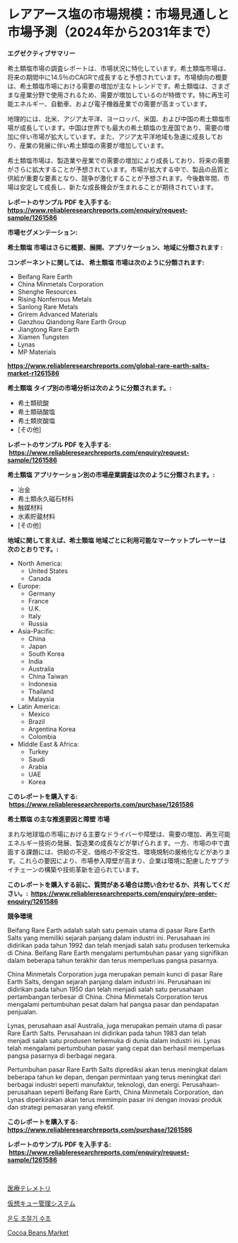<p><h1>レアアース塩の市場規模：市場見通しと市場予測（2024年から2031年まで）</h1></p><p><strong>エグゼクティブサマリー</strong></p>
<p><p>希土類塩市場の調査レポートは、市場状況に特化しています。希土類塩市場は、将来の期間中に14.5％のCAGRで成長すると予想されています。市場傾向の概要は、希土類塩市場における需要の増加が主なトレンドです。希土類塩は、さまざまな産業分野で使用されるため、需要が増加しているのが特徴です。特に再生可能エネルギー、自動車、および電子機器産業での需要が高まっています。</p><p>地理的には、北米、アジア太平洋、ヨーロッパ、米国、および中国の希土類塩市場が成長しています。中国は世界でも最大の希土類塩の生産国であり、需要の増加に伴い市場が拡大しています。また、アジア太平洋地域も急速に成長しており、産業の発展に伴い希土類塩の需要が増加しています。</p><p>希土類塩市場は、製造業や産業での需要の増加により成長しており、将来の需要がさらに拡大することが予想されています。市場が拡大する中で、製品の品質と供給が重要な要素となり、競争が激化することが予想されます。今後数年間、市場は安定して成長し、新たな成長機会が生まれることが期待されています。</p></p>
<p><strong>レポートのサンプル PDF を入手する: <a href="https://www.reliableresearchreports.com/enquiry/request-sample/1261586">https://www.reliableresearchreports.com/enquiry/request-sample/1261586</a></strong></p>
<p><strong>市場セグメンテーション:</strong></p>
<p><strong> 希土類塩 市場はさらに概要、展開、アプリケーション、地域に分類されます :</strong></p>
<p><strong>コンポーネントに関しては、 希土類塩 市場は次のように分類されます: &nbsp;</strong></p>
<p><ul><li>Beifang Rare Earth</li><li>China Minmetals Corporation</li><li>Shenghe Resources</li><li>Rising Nonferrous Metals</li><li>Sanlong Rare Metals</li><li>Grirem Advanced Materials</li><li>Ganzhou Qiandong Rare Earth Group</li><li>Jiangtong Rare Earth</li><li>Xiamen Tungsten</li><li>Lynas</li><li>MP Materials</li></ul></p>
<p><strong><a href="https://www.reliableresearchreports.com/global-rare-earth-salts-market-r1261586">https://www.reliableresearchreports.com/global-rare-earth-salts-market-r1261586</a></strong></p>
<p><strong> 希土類塩 タイプ別の市場分析は次のように分類されます。:</strong></p>
<p><ul><li>希土類硫酸</li><li>希土類硝酸塩</li><li>希土類炭酸塩</li><li>[その他]</li></ul></p>
<p><strong>レポートのサンプル PDF を入手する: &nbsp;<a href="https://www.reliableresearchreports.com/enquiry/request-sample/1261586">https://www.reliableresearchreports.com/enquiry/request-sample/1261586</a></strong></p>
<p><strong> 希土類塩 アプリケーション別の市場産業調査は次のように分類されます。:</strong></p>
<p><ul><li>冶金</li><li>希土類永久磁石材料</li><li>触媒材料</li><li>水素貯蔵材料</li><li>[その他]</li></ul></p>
<p><strong>地域に関して言えば、希土類塩 地域ごとに利用可能なマーケットプレーヤーは次のとおりです。:</strong></p>
<p><ul>
    <li>
        North America:
        <ul>
            <li>United States</li>
            <li>Canada</li>
        </ul>
    </li>
    <li>
        Europe:
        <ul>
            <li>Germany</li>
            <li>France</li>
            <li>U.K.</li>
            <li>Italy</li>
            <li>Russia</li>
        </ul>
    </li>
    <li>
        Asia-Pacific:
        <ul>
            <li>China</li>
            <li>Japan</li>
            <li>South Korea</li>
            <li>India</li>
            <li>Australia</li>
            <li>China Taiwan</li>
            <li>Indonesia</li>
            <li>Thailand</li>
            <li>Malaysia</li>
        </ul>
    </li>
    <li>
        Latin America:
        <ul>
            <li>Mexico</li>
            <li>Brazil</li>
            <li>Argentina Korea</li>
            <li>Colombia</li>
        </ul>
    </li>
    <li>
        Middle East & Africa:
        <ul>
            <li>Turkey</li>
            <li>Saudi</li>
            <li>Arabia</li>
            <li>UAE</li>
            <li>Korea</li>
        </ul>
    </li>
    </ul></p>
<p><strong>このレポートを購入する: &nbsp;<a href="https://www.reliableresearchreports.com/purchase/1261586">https://www.reliableresearchreports.com/purchase/1261586</a></strong></p>
<p><strong>希土類塩 の主な推進要因と障壁 市場</strong></p>
<p><p>まれな地球塩の市場における主要なドライバーや障壁は、需要の増加、再生可能エネルギー技術の発展、製造業の成長などが挙げられます。一方、市場の中で直面する課題には、供給の不足、価格の不安定性、環境規制の厳格化などがあります。これらの要因により、市場参入障壁が高まり、企業は環境に配慮したサプライチェーンの構築や技術革新を迫られています。</p></p>
<p><strong>このレポートを購入する前に、質問がある場合は問い合わせるか、共有してください。:&nbsp; <a href="https://www.reliableresearchreports.com/enquiry/pre-order-enquiry/1261586">https://www.reliableresearchreports.com/enquiry/pre-order-enquiry/1261586</a></strong></p>
<p><strong>競争環境</strong></p>
<p><p>Beifang Rare Earth adalah salah satu pemain utama di pasar Rare Earth Salts yang memiliki sejarah panjang dalam industri ini. Perusahaan ini didirikan pada tahun 1992 dan telah menjadi salah satu produsen terkemuka di China. Beifang Rare Earth mengalami pertumbuhan pasar yang signifikan dalam beberapa tahun terakhir dan terus memperluas pangsa pasarnya.</p><p>China Minmetals Corporation juga merupakan pemain kunci di pasar Rare Earth Salts, dengan sejarah panjang dalam industri ini. Perusahaan ini didirikan pada tahun 1950 dan telah menjadi salah satu perusahaan pertambangan terbesar di China. China Minmetals Corporation terus mengalami pertumbuhan pesat dalam hal pangsa pasar dan pendapatan penjualan.</p><p>Lynas, perusahaan asal Australia, juga merupakan pemain utama di pasar Rare Earth Salts. Perusahaan ini didirikan pada tahun 1983 dan telah menjadi salah satu produsen terkemuka di dunia dalam industri ini. Lynas telah mengalami pertumbuhan pasar yang cepat dan berhasil memperluas pangsa pasarnya di berbagai negara.</p><p>Pertumbuhan pasar Rare Earth Salts diprediksi akan terus meningkat dalam beberapa tahun ke depan, dengan permintaan yang terus meningkat dari berbagai industri seperti manufaktur, teknologi, dan energi. Perusahaan-perusahaan seperti Beifang Rare Earth, China Minmetals Corporation, dan Lynas diperkirakan akan terus memimpin pasar ini dengan inovasi produk dan strategi pemasaran yang efektif.</p></p>
<p><strong>このレポートを購入する: &nbsp; <a href="https://www.reliableresearchreports.com/purchase/1261586">https://www.reliableresearchreports.com/purchase/1261586</a></strong></p>
<p><strong>レポートのサンプル PDF を入手する: &nbsp;<a href="https://www.reliableresearchreports.com/enquiry/request-sample/1261586">https://www.reliableresearchreports.com/enquiry/request-sample/1261586</a></strong><strong></strong></p>
<p>&nbsp;</p>
<p><p><a href="https://medium.com/@alonzomoenrt8956/%E5%8C%BB%E7%99%82%E3%83%86%E3%83%AC%E3%83%A1%E3%83%88%E3%83%AA%E5%B8%82%E5%A0%B4%E3%81%AF-2031%E5%B9%B4%E3%81%BE%E3%81%A7%E3%81%AE%E5%B8%82%E5%A0%B4%E3%82%B7%E3%82%A7%E3%82%A2-%E8%A6%8F%E6%A8%A1-%E3%81%8A%E3%82%88%E3%81%B3%E4%BA%88%E6%B8%AC%E3%82%92%E4%B8%AD%E5%BF%83%E3%81%AB%E5%B1%95%E9%96%8B%E3%81%95%E3%82%8C%E3%81%BE%E3%81%99-e5cc134116ba">医療テレメトリ</a></p><p><a href="https://medium.com/@shade463/%E3%83%90%E3%83%BC%E3%83%81%E3%83%A3%E3%83%AB%E3%82%AD%E3%83%A5%E3%83%BC%E3%83%9E%E3%83%8D%E3%82%B8%E3%83%A1%E3%83%B3%E3%83%88%E3%82%B7%E3%82%B9%E3%83%86%E3%83%A0%E5%B8%82%E5%A0%B4-%E5%B8%82%E5%A0%B4cagr-%E5%B8%82%E5%A0%B4%E3%83%88%E3%83%AC%E3%83%B3%E3%83%89-%E6%88%90%E9%95%B7%E6%88%A6%E7%95%A5%E3%81%AB%E5%AF%BE%E3%81%99%E3%82%8B%E6%B4%9E%E5%AF%9F-6cb6700bff60">仮想キュー管理システム</a></p><p><a href="https://medium.com/@johnsonlowe2023_38650/%EC%98%A8%EB%8F%84-%EC%A1%B0%EC%A0%88-%EC%88%98%EB%82%A9-%EC%9A%95%EC%A1%B0-%EC%8B%9C%EC%9E%A5-%EB%B6%84%EC%84%9D-%EB%B0%8F-%ED%81%AC%EA%B8%B0%EB%8A%94-2024%EB%85%84%EB%B6%80%ED%84%B0-2031%EB%85%84%EA%B9%8C%EC%A7%80-%EC%98%88%EC%B8%A1%EB%90%A9%EB%8B%88%EB%8B%A4-397418775fd9">온도 조절기 수조</a></p><p><a href="https://github.com/Whitneyboyettebo9kiw7yr13/Market-Research-Report-List-2/blob/main/cocoa-beans-market.md">Cocoa Beans Market</a></p></p>